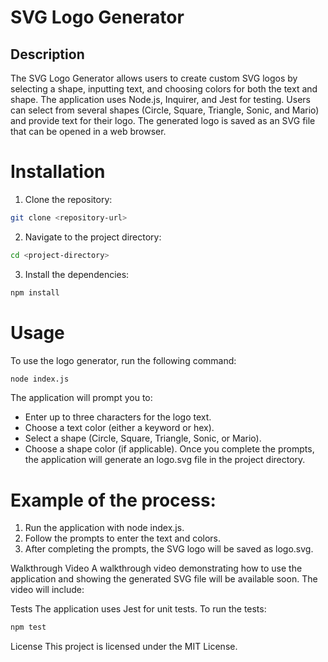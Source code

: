 # SVG Logo Generator
## Description
The SVG Logo Generator allows users to create custom SVG logos by selecting a shape, inputting text, and choosing colors for both the text and shape. The application uses Node.js, Inquirer, and Jest for testing. Users can select from several shapes (Circle, Square, Triangle, Sonic, and Mario) and provide text for their logo. The generated logo is saved as an SVG file that can be opened in a web browser.

# Installation
1) Clone the repository:

```bash
git clone <repository-url>
```

2) Navigate to the project directory:

```bash
cd <project-directory>
```
3) Install the dependencies:

```bash
npm install
```

# Usage

To use the logo generator, run the following command:

``` bash
node index.js
```

The application will prompt you to:
- Enter up to three characters for the logo text.
- Choose a text color (either a keyword or hex).
- Select a shape (Circle, Square, Triangle, Sonic, or Mario).
- Choose a shape color (if applicable).
Once you complete the prompts, the application will generate an logo.svg file in the project directory.

# Example of the process:

1) Run the application with node index.js.
2) Follow the prompts to enter the text and colors.
3) After completing the prompts, the SVG logo will be saved as logo.svg.
   
Walkthrough Video
A walkthrough video demonstrating how to use the application and showing the generated SVG file will be available soon. The video will include:



Tests
The application uses Jest for unit tests. To run the tests:

```bash
npm test
```

License
This project is licensed under the MIT License.
